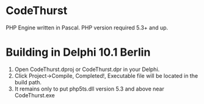 # CodeThurst
PHP Engine written in Pascal. PHP version required 5.3+ and up.
# Building in Delphi 10.1 Berlin
1. Open CodeThurst.dproj or CodeThurst.dpr in your Delphi.
2. Click Project->Compile, Completed!, Executable file will be located in the build path.
3. It remains only to put php5ts.dll version 5.3 and above near CodeThurst.exe
